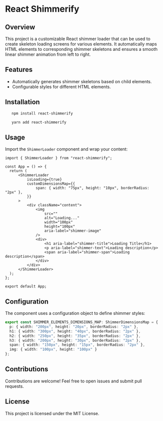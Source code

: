 # React Shimmerify

## Overview

This project is a customizable React shimmer loader that can be used to create skeleton loading screens for various elements. It automatically maps HTML elements to corresponding shimmer skeletons and ensures a smooth linear shimmer animation from left to right.

## Features

- Automatically generates shimmer skeletons based on child elements.
- Configurable styles for different HTML elements.

## Installation

```sh
   npm install react-shimmerify 
```
```sh
   yarn add react-shimmerify 
```

## Usage

Import the `ShimmerLoader` component and wrap your content:

```tsx
import { ShimmerLoader } from "react-shimmerify";

const App = () => {
  return (
      <ShimmerLoader
          isLoading={true}
          customDimensionsMap={{
              span: { width: "75px", height: "10px", borderRadius: "2px" },
          }}
      >
          <div className="content">
              <img
                  src=""
                  alt="Loading..."
                  width="100px"
                  height="100px"
                  aria-label="shimmer-image"
              />
              <div>
                  <h1 aria-label="shimmer-title">Loading Title</h1>
                  <p aria-label="shimmer-text">Loading description</p>
                  <span aria-label="shimmer-span">Loading description</span>
              </div>
          </div>
      </ShimmerLoader>
  );
};

export default App;
```

## Configuration

The component uses a configuration object to define shimmer styles:

```ts
export const SHIMMER_ELEMENTS_DIMENSIONS_MAP: ShimmerDimensionsMap = {
  p: { width: "200px", height: "20px", borderRadius: "2px" },
  h1: { width: "300px", height: "40px", borderRadius: "2px" },
  h2: { width: "250px", height: "35px", borderRadius: "2px" },
  h3: { width: "200px", height: "30px", borderRadius: "2px" },
  span: { width: "150px", height: "15px", borderRadius: "2px" },
  img: { width: "100px", height: "100px" }
};
```

## Contributions

Contributions are welcome! Feel free to open issues and submit pull requests.

## License

This project is licensed under the MIT License.

